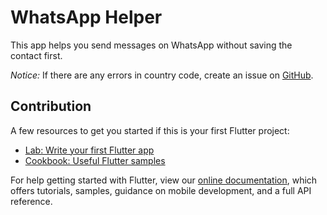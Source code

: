 # WhatsApp Helper

This app helps you send messages on WhatsApp without saving the contact first.


_Notice:_ If there are any errors in country code, create an issue on [GitHub](https://github.com/Viswanth1038/whatsapp_helper/).

## Contribution

A few resources to get you started if this is your first Flutter project:

- [Lab: Write your first Flutter app](https://flutter.dev/docs/get-started/codelab)
- [Cookbook: Useful Flutter samples](https://flutter.dev/docs/cookbook)

For help getting started with Flutter, view our
[online documentation](https://flutter.dev/docs), which offers tutorials,
samples, guidance on mobile development, and a full API reference.
